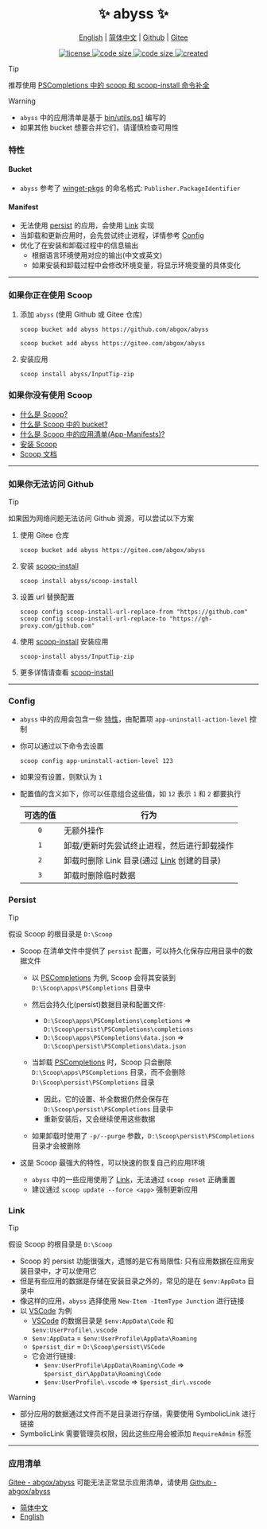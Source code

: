 <p align="center">
    <h1 align="center">✨ abyss ✨</h1>
</p>

<p align="center">
    <a href="readme.md">English</a> |
    <a href="readme-cn.md">简体中文</a> |
    <a href="https://github.com/abgox/abyss">Github</a> |
    <a href="https://gitee.com/abgox/abyss">Gitee</a>
</p>

<p align="center">
    <a href="https://github.com/abgox/abyss/blob/main/license">
        <img src="https://img.shields.io/github/license/abgox/abyss" alt="license" />
    </a>
    <a href="https://img.shields.io/github/languages/code-size/abgox/abyss.svg">
        <img src="https://img.shields.io/github/languages/code-size/abgox/abyss.svg" alt="code size" />
    </a>
    <a href="https://img.shields.io/github/repo-size/abgox/abyss.svg">
        <img src="https://img.shields.io/github/repo-size/abgox/abyss.svg" alt="code size" />
    </a>
    <a href="https://github.com/abgox/abyss">
        <img src="https://img.shields.io/github/created-at/abgox/abyss" alt="created" />
    </a>
</p>

> [!Tip]
>
> 推荐使用 [PSCompletions 中的 scoop 和 scoop-install 命令补全](https://gitee.com/abgox/PSCompletions)

> [!Warning]
>
> - `abyss` 中的应用清单是基于 [bin/utils.ps1](./bin/utils.ps1) 编写的
> - 如果其他 bucket 想要合并它们，请谨慎检查可用性

### 特性

#### Bucket

- `abyss` 参考了 [winget-pkgs](https://github.com/microsoft/winget-pkgs) 的命名格式: `Publisher.PackageIdentifier`

#### Manifest

- 无法使用 [persist](#persist) 的应用，会使用 [Link](#link) 实现
- 当卸载和更新应用时，会先尝试终止进程，详情参考 [Config](#config)
- 优化了在安装和卸载过程中的信息输出
  - 根据语言环境使用对应的输出(中文或英文)
  - 如果安装和卸载过程中会修改环境变量，将显示环境变量的具体变化

---

### 如果你正在使用 Scoop

1. 添加 `abyss` (使用 Github 或 Gitee 仓库)

   ```pwsh
   scoop bucket add abyss https://github.com/abgox/abyss
   ```

   ```pwsh
   scoop bucket add abyss https://gitee.com/abgox/abyss
   ```

2. 安装应用

   ```pwsh
   scoop install abyss/InputTip-zip
   ```

### 如果你没有使用 Scoop

- [什么是 Scoop?](https://scoop.sh/)
- [什么是 Scoop 中的 bucket?](https://github.com/ScoopInstaller/Scoop/wiki/Buckets)
- [什么是 Scoop 中的应用清单(App-Manifests)?](https://github.com/ScoopInstaller/Scoop/wiki/App-Manifests)
- [安装 Scoop](https://github.com/ScoopInstaller/Install)
- [Scoop 文档](https://github.com/ScoopInstaller/Scoop/wiki)

---

### 如果你无法访问 Github

> [!Tip]
>
> 如果因为网络问题无法访问 Github 资源，可以尝试以下方案

1. 使用 Gitee 仓库

   ```pwsh
   scoop bucket add abyss https://gitee.com/abgox/abyss
   ```

2. 安装 [scoop-install](https://gitee.com/abgox/scoop-install)

   ```pwsh
   scoop install abyss/scoop-install
   ```

3. 设置 url 替换配置

   ```pwsh
   scoop config scoop-install-url-replace-from "https://github.com"
   scoop config scoop-install-url-replace-to "https://gh-proxy.com/github.com"
   ```

4. 使用 [scoop-install](https://gitee.com/abgox/scoop-install) 安装应用

   ```pwsh
   scoop-install abyss/InputTip-zip
   ```

5. 更多详情请查看 [scoop-install](https://gitee.com/abgox/scoop-install)

---

### Config

- `abyss` 中的应用会包含一些 [特性](#特性)，由配置项 `app-uninstall-action-level` 控制
- 你可以通过以下命令去设置

  ```pwsh
  scoop config app-uninstall-action-level 123
  ```

- 如果没有设置，则默认为 `1`

- 配置值的含义如下，你可以任意组合这些值，如 `12` 表示 `1` 和 `2` 都要执行

  | 可选的值 | 行为                                                |
  | :------: | --------------------------------------------------- |
  |   `0`    | 无额外操作                                          |
  |   `1`    | 卸载/更新时先尝试终止进程，然后进行卸载操作         |
  |   `2`    | 卸载时删除 Link 目录(通过 [Link](#link) 创建的目录) |
  |   `3`    | 卸载时删除临时数据                                  |

### Persist

> [!Tip]
>
> 假设 Scoop 的根目录是 `D:\Scoop`

- Scoop 在清单文件中提供了 `persist` 配置，可以持久化保存应用目录中的数据文件

  - 以 [PSCompletions](./bucket/PSCompletions.json) 为例, Scoop 会将其安装到 `D:\Scoop\apps\PSCompletions` 目录中
  - 然后会持久化(persist)数据目录和配置文件:

    - `D:\Scoop\apps\PSCompletions\completions` => `D:\Scoop\persist\PSCompletions\completions`
    - `D:\Scoop\apps\PSCompletions\data.json` => `D:\Scoop\persist\PSCompletions\data.json`

  - 当卸载 [PSCompletions](./bucket/PSCompletions.json) 时，Scoop 只会删除 `D:\Scoop\apps\PSCompletions` 目录，而不会删除 `D:\Scoop\persist\PSCompletions` 目录
    - 因此，它的设置、补全数据仍然会保存在 `D:\Scoop\persist\PSCompletions` 目录中
    - 重新安装后，又会继续使用这些数据
  - 如果卸载时使用了 `-p/--purge` 参数，`D:\Scoop\persist\PSCompletions` 目录才会被删除

- 这是 Scoop 最强大的特性，可以快速的恢复自己的应用环境
  - `abyss` 中的一些应用使用了 [Link](#link)，无法通过 `scoop reset` 正确重置
  - 建议通过 `scoop update --force <app>` 强制更新应用

### Link

> [!Tip]
>
> 假设 Scoop 的根目录是 `D:\Scoop`

- Scoop 的 persist 功能很强大，遗憾的是它有局限性: 只有应用数据在应用安装目录中，才可以使用它
- 但是有些应用的数据是存储在安装目录之外的，常见的是在 `$env:AppData` 目录中
- 像这样的应用，`abyss` 选择使用 `New-Item -ItemType Junction` 进行链接
- 以 [VSCode](./bucket/VSCode.json) 为例
  - [VSCode](./bucket/VSCode.json) 的数据目录是 `$env:AppData\Code` 和 `$env:UserProfile\.vscode`
  - `$env:AppData` = `$env:UserProfile\AppData\Roaming`
  - `$persist_dir` = `D:\Scoop\persist\VSCode`
  - 它会进行链接:
    - `$env:UserProfile\AppData\Roaming\Code` => `$persist_dir\AppData\Roaming\Code`
    - `$env:UserProfile\.vscode` => `$persist_dir\.vscode`

> [!Warning]
>
> - 部分应用的数据通过文件而不是目录进行存储，需要使用 SymbolicLink 进行链接
> - SymbolicLink 需要管理员权限，因此这些应用会被添加 `RequireAdmin` 标签

---

### 应用清单

[Gitee - abgox/abyss](https://gitee.com/abgox/abyss) 可能无法正常显示应用清单，请使用 [Github - abgox/abyss](https://github.com/abgox/abyss)

- [简体中文](./app-list-cn.md)
- [English](./app-list.md)
